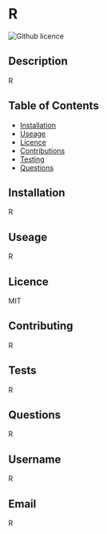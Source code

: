 # R
![Github licence](https://img.shields.io/badge/your_licence:MIT-blue.svg)
## Description
R
## Table of Contents
* [Installation](#installation)
* [Useage](#useage)
* [Licence](#licence)
* [Contributions](#contributors)
* [Testing](#tests)
* [Questions](#questions)
## Installation
R
## Useage
R
## Licence
MIT
## Contributing
R
## Tests
R
## Questions
R
## Username
R
## Email
R

